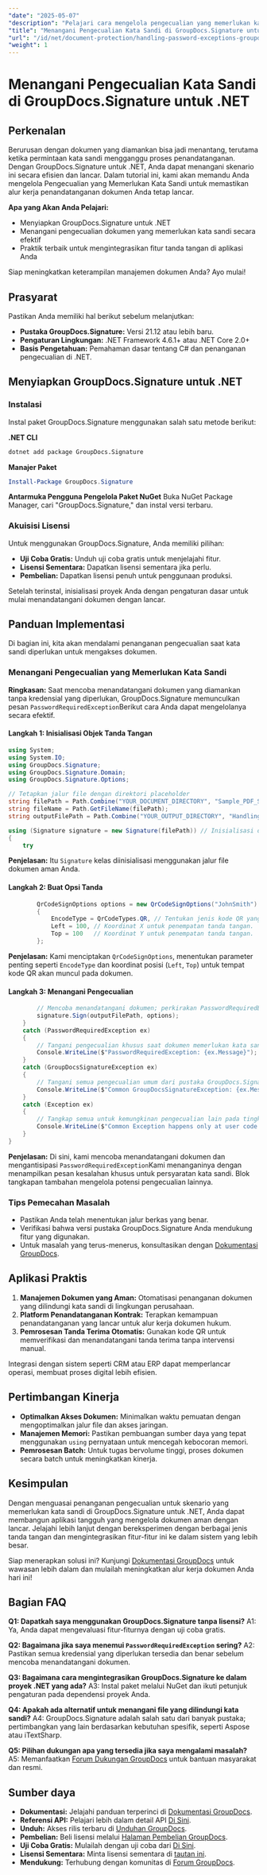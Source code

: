 ```yaml
---
"date": "2025-05-07"
"description": "Pelajari cara mengelola pengecualian yang memerlukan kata sandi dengan GroupDocs.Signature untuk .NET. Kuasai penandatanganan dokumen yang lancar dan tingkatkan kemampuan perlindungan dokumen aplikasi Anda."
"title": "Menangani Pengecualian Kata Sandi di GroupDocs.Signature untuk .NET&#58; Panduan Lengkap"
"url": "/id/net/document-protection/handling-password-exceptions-groupdocs-signature-net/"
"weight": 1
---
```


# Menangani Pengecualian Kata Sandi di GroupDocs.Signature untuk .NET

## Perkenalan

Berurusan dengan dokumen yang diamankan bisa jadi menantang, terutama ketika permintaan kata sandi mengganggu proses penandatanganan. Dengan GroupDocs.Signature untuk .NET, Anda dapat menangani skenario ini secara efisien dan lancar. Dalam tutorial ini, kami akan memandu Anda mengelola Pengecualian yang Memerlukan Kata Sandi untuk memastikan alur kerja penandatanganan dokumen Anda tetap lancar.

**Apa yang Akan Anda Pelajari:**
- Menyiapkan GroupDocs.Signature untuk .NET
- Menangani pengecualian dokumen yang memerlukan kata sandi secara efektif
- Praktik terbaik untuk mengintegrasikan fitur tanda tangan di aplikasi Anda

Siap meningkatkan keterampilan manajemen dokumen Anda? Ayo mulai!

## Prasyarat

Pastikan Anda memiliki hal berikut sebelum melanjutkan:
- **Pustaka GroupDocs.Signature:** Versi 21.12 atau lebih baru.
- **Pengaturan Lingkungan:** .NET Framework 4.6.1+ atau .NET Core 2.0+
- **Basis Pengetahuan:** Pemahaman dasar tentang C# dan penanganan pengecualian di .NET.

## Menyiapkan GroupDocs.Signature untuk .NET

### Instalasi

Instal paket GroupDocs.Signature menggunakan salah satu metode berikut:

**.NET CLI**
```bash
dotnet add package GroupDocs.Signature
```

**Manajer Paket**
```powershell
Install-Package GroupDocs.Signature
```

**Antarmuka Pengguna Pengelola Paket NuGet**
Buka NuGet Package Manager, cari "GroupDocs.Signature," dan instal versi terbaru.

### Akuisisi Lisensi
Untuk menggunakan GroupDocs.Signature, Anda memiliki pilihan:
- **Uji Coba Gratis:** Unduh uji coba gratis untuk menjelajahi fitur.
- **Lisensi Sementara:** Dapatkan lisensi sementara jika perlu.
- **Pembelian:** Dapatkan lisensi penuh untuk penggunaan produksi.

Setelah terinstal, inisialisasi proyek Anda dengan pengaturan dasar untuk mulai menandatangani dokumen dengan lancar.

## Panduan Implementasi

Di bagian ini, kita akan mendalami penanganan pengecualian saat kata sandi diperlukan untuk mengakses dokumen.

### Menangani Pengecualian yang Memerlukan Kata Sandi

**Ringkasan:**
Saat mencoba menandatangani dokumen yang diamankan tanpa kredensial yang diperlukan, GroupDocs.Signature memunculkan pesan `PasswordRequiredException`Berikut cara Anda dapat mengelolanya secara efektif.

#### Langkah 1: Inisialisasi Objek Tanda Tangan
```csharp
using System;
using System.IO;
using GroupDocs.Signature;
using GroupDocs.Signature.Domain;
using GroupDocs.Signature.Options;

// Tetapkan jalur file dengan direktori placeholder
string filePath = Path.Combine("YOUR_DOCUMENT_DIRECTORY", "Sample_PDF_Signed_PWD.pdf");
string fileName = Path.GetFileName(filePath);
string outputFilePath = Path.Combine("YOUR_OUTPUT_DIRECTORY", "HandlingExceptions", fileName);

using (Signature signature = new Signature(filePath)) // Inisialisasi objek Tanda Tangan dengan jalur dokumen.
{
    try
```
**Penjelasan:** Itu `Signature` kelas diinisialisasi menggunakan jalur file dokumen aman Anda.

#### Langkah 2: Buat Opsi Tanda
```csharp
        QrCodeSignOptions options = new QrCodeSignOptions("JohnSmith")
        {
            EncodeType = QrCodeTypes.QR, // Tentukan jenis kode QR yang akan digunakan.
            Left = 100, // Koordinat X untuk penempatan tanda tangan.
            Top = 100   // Koordinat Y untuk penempatan tanda tangan.
        };
```
**Penjelasan:** Kami menciptakan `QrCodeSignOptions`, menentukan parameter penting seperti `EncodeType` dan koordinat posisi (`Left`, `Top`) untuk tempat kode QR akan muncul pada dokumen.

#### Langkah 3: Menangani Pengecualian
```csharp
        // Mencoba menandatangani dokumen; perkirakan PasswordRequiredException karena kata sandi tidak ada di LoadOptions.
        signature.Sign(outputFilePath, options);
    }
    catch (PasswordRequiredException ex)
    {
        // Tangani pengecualian khusus saat dokumen memerlukan kata sandi untuk dibuka.
        Console.WriteLine($"PasswordRequiredException: {ex.Message}");
    }
    catch (GroupDocsSignatureException ex)
    {
        // Tangani semua pengecualian umum dari pustaka GroupDocs.Signature.
        Console.WriteLine($"Common GroupDocsSignatureException: {ex.Message}");
    }
    catch (Exception ex)
    {
        // Tangkap semua untuk kemungkinan pengecualian lain pada tingkat kode pengguna.
        Console.WriteLine($"Common Exception happens only at user code level: {ex.Message}");
    }
}
```
**Penjelasan:** Di sini, kami mencoba menandatangani dokumen dan mengantisipasi `PasswordRequiredException`Kami menanganinya dengan menampilkan pesan kesalahan khusus untuk persyaratan kata sandi. Blok tangkapan tambahan mengelola potensi pengecualian lainnya.

### Tips Pemecahan Masalah
- Pastikan Anda telah menentukan jalur berkas yang benar.
- Verifikasi bahwa versi pustaka GroupDocs.Signature Anda mendukung fitur yang digunakan.
- Untuk masalah yang terus-menerus, konsultasikan dengan [Dokumentasi GroupDocs](https://docs.groupdocs.com/signature/net/).

## Aplikasi Praktis

1. **Manajemen Dokumen yang Aman:** Otomatisasi penanganan dokumen yang dilindungi kata sandi di lingkungan perusahaan.
2. **Platform Penandatanganan Kontrak:** Terapkan kemampuan penandatanganan yang lancar untuk alur kerja dokumen hukum.
3. **Pemrosesan Tanda Terima Otomatis:** Gunakan kode QR untuk memverifikasi dan menandatangani tanda terima tanpa intervensi manual.

Integrasi dengan sistem seperti CRM atau ERP dapat memperlancar operasi, membuat proses digital lebih efisien.

## Pertimbangan Kinerja
- **Optimalkan Akses Dokumen:** Minimalkan waktu pemuatan dengan mengoptimalkan jalur file dan akses jaringan.
- **Manajemen Memori:** Pastikan pembuangan sumber daya yang tepat menggunakan `using` pernyataan untuk mencegah kebocoran memori.
- **Pemrosesan Batch:** Untuk tugas bervolume tinggi, proses dokumen secara batch untuk meningkatkan kinerja.

## Kesimpulan

Dengan menguasai penanganan pengecualian untuk skenario yang memerlukan kata sandi di GroupDocs.Signature untuk .NET, Anda dapat membangun aplikasi tangguh yang mengelola dokumen aman dengan lancar. Jelajahi lebih lanjut dengan bereksperimen dengan berbagai jenis tanda tangan dan mengintegrasikan fitur-fitur ini ke dalam sistem yang lebih besar.

Siap menerapkan solusi ini? Kunjungi [Dokumentasi GroupDocs](https://docs.groupdocs.com/signature/net/) untuk wawasan lebih dalam dan mulailah meningkatkan alur kerja dokumen Anda hari ini!

## Bagian FAQ

**Q1: Dapatkah saya menggunakan GroupDocs.Signature tanpa lisensi?**
A1: Ya, Anda dapat mengevaluasi fitur-fiturnya dengan uji coba gratis.

**Q2: Bagaimana jika saya menemui `PasswordRequiredException` sering?**
A2: Pastikan semua kredensial yang diperlukan tersedia dan benar sebelum mencoba menandatangani dokumen.

**Q3: Bagaimana cara mengintegrasikan GroupDocs.Signature ke dalam proyek .NET yang ada?**
A3: Instal paket melalui NuGet dan ikuti petunjuk pengaturan pada dependensi proyek Anda.

**Q4: Apakah ada alternatif untuk menangani file yang dilindungi kata sandi?**
A4: GroupDocs.Signature adalah salah satu dari banyak pustaka; pertimbangkan yang lain berdasarkan kebutuhan spesifik, seperti Aspose atau iTextSharp.

**Q5: Pilihan dukungan apa yang tersedia jika saya mengalami masalah?**
A5: Memanfaatkan [Forum Dukungan GroupDocs](https://forum.groupdocs.com/c/signature/) untuk bantuan masyarakat dan resmi.

## Sumber daya
- **Dokumentasi:** Jelajahi panduan terperinci di [Dokumentasi GroupDocs](https://docs.groupdocs.com/signature/net/).
- **Referensi API:** Pelajari lebih dalam detail API [Di Sini](https://reference.groupdocs.com/signature/net/).
- **Unduh:** Akses rilis terbaru di [Unduhan GroupDocs](https://releases.groupdocs.com/signature/net/).
- **Pembelian:** Beli lisensi melalui [Halaman Pembelian GroupDocs](https://purchase.groupdocs.com/buy).
- **Uji Coba Gratis:** Mulailah dengan uji coba dari [Di Sini](https://releases.groupdocs.com/signature/net/).
- **Lisensi Sementara:** Minta lisensi sementara di [tautan ini](https://purchase.groupdocs.com/temporary-license/).
- **Mendukung:** Terhubung dengan komunitas di [Forum GroupDocs](https://forum.groupdocs.com/c/signature/).